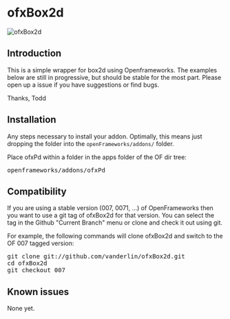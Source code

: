 ofxBox2d
=====================================

![ofxBox2d](http://farm7.staticflickr.com/6010/5964216482_a11debc021_b.jpg)

Introduction
------------
This is a simple wrapper for box2d using Openframeworks. The examples below are still in progressive, but should be stable for the most part. Please open up a issue if you have suggestions or find bugs. 

Thanks,
Todd

Installation
------------
Any steps necessary to install your addon. Optimally, this means just dropping the folder into the `openFrameworks/addons/` folder.


Place ofxPd within a folder in the apps folder of the OF dir tree:
<pre>
openframeworks/addons/ofxPd
</pre>

Compatibility
------------

If you are using a stable version (007, 0071, ...) of OpenFrameworks then you want to use a git tag of ofxBox2d for that version. You can select the tag in the Github "Current Branch" menu or clone and check it out using git.

For example, the following commands will clone ofxBox2d and switch to the OF 007 tagged version:
<pre>
git clone git://github.com/vanderlin/ofxBox2d.git
cd ofxBox2d
git checkout 007
</pre>

Known issues
------------
None yet.

